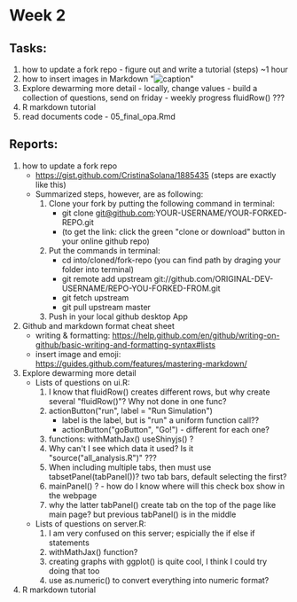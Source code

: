 # Week 2 

## Tasks:
1. how to update a fork repo - figure out and write a tutorial (steps) ~1 hour
2. how to insert images in Markdown "![caption]()"
3. Explore dewarming more detail - locally, change values - build a collection of questions, send on friday - weekly progress    fluidRow() ???
4. R markdown tutorial
5. read documents code - 05_final_opa.Rmd


## Reports:
1. how to update a fork repo
   - https://gist.github.com/CristinaSolana/1885435 (steps are exactly like this)
   - Summarized steps, however, are as following:
     1. Clone your fork by putting the following command in terminal: 
        - git clone git@github.com:YOUR-USERNAME/YOUR-FORKED-REPO.git
        - (to get the link: click the green "clone or download" button in your online github repo)
     2. Put the commands in terminal: 
        - cd into/cloned/fork-repo (you can find path by draging your folder into terminal)
        - git remote add upstream git://github.com/ORIGINAL-DEV-USERNAME/REPO-YOU-FORKED-FROM.git
        - git fetch upstream
        - git pull upstream master
     3. Push in your local github desktop App
2. Github and markdown format cheat sheet
   - writing & formatting: https://help.github.com/en/github/writing-on-github/basic-writing-and-formatting-syntax#lists
   - insert image and emoji: https://guides.github.com/features/mastering-markdown/
3. Explore dewarming more detail
   - Lists of questions on ui.R:
     1. I know that fluidRow() creates different rows, but why create several "fluidRow()"? Why not done in one func?
     2. actionButton("run", label = "Run Simulation")
        - label is the label, but is "run" a uniform function call?? 
        - actionButton("goButton", "Go!") - different for each one?
     3. functions: withMathJax() useShinyjs() ?
     4. Why can't I see which data it used? Is it "source("all_analysis.R")" ???
     5. When including multiple tabs, then must use tabsetPanel(tabPanel())? two tab bars, default selecting the first?
     6. mainPanel() ? - how do I know where will this check box show in the webpage
     7. why the latter tabPanel() create tab on the top of the page like main page? but previous tabPanel() is in the middle
   - Lists of questions on server.R:
     1. I am very confused on this server; espicially the if else if statements
     2. withMathJax() function?
     3. creating graphs with ggplot() is quite cool, I think I could try doing that too
     4. use as.numeric() to convert everything into numeric format?
4. R markdown tutorial
